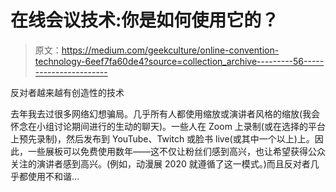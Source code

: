 # 在线会议技术:你是如何使用它的？

> 原文：<https://medium.com/geekculture/online-convention-technology-6eef7fa60de4?source=collection_archive---------56----------------------->

反对者越来越有创造性的技术

去年我去过很多网络幻想骗局。几乎所有人都使用缩放或演讲者风格的缩放(我会怀念在小组讨论期间进行的生动的聊天)。一些人在 Zoom 上录制(或在选择的平台上预先录制)，然后发布到 YouTube、Twitch 或脸书 live(或其中一个以上)上。因此，一些展板可以免费使用数年——这不仅让粉丝们感到高兴，也让希望获得公众关注的演讲者感到高兴。(例如，动漫展 2020 就遵循了这一模式。)而且反对者几乎都使用不和谐…
